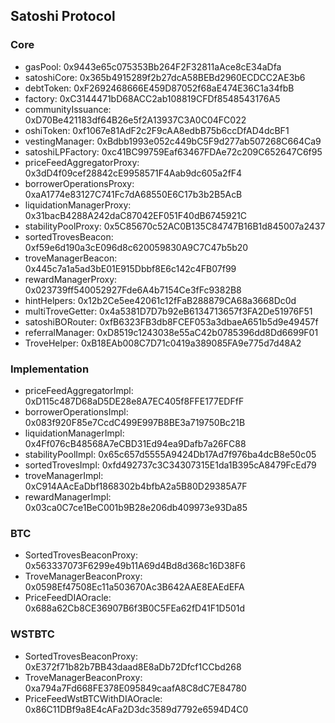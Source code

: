 ## Satoshi Protocol

### Core
- gasPool: 0x9443e65c075353Bb264F2F32811aAce8cE34aDfa
- satoshiCore: 0x365b4915289f2b27dcA58BEBd2960ECDCC2AE3b6
- debtToken: 0xF2692468666E459D87052f68aE474E36C1a34fbB
- factory: 0xC3144471bD68ACC2ab108819CFDf8548543176A5
- communityIssuance: 0xD70Be421183df64B26e5f2A13937C3A0C04FC022
- oshiToken: 0xf1067e81AdF2c2F9cAA8edbB75b6ccDfAD4dcBF1
- vestingManager: 0xBdbb1993e052c449bC5F9d277ab507268C664Ca9
- satoshiLPFactory: 0xc41BC99759Eaf63467FDAe72c209C652647C6f95
- priceFeedAggregatorProxy: 0x3dD4f09cef28842cE9958571F4Aab9dc605a2fF4
- borrowerOperationsProxy: 0xaA1774e83127C741Fc7dA68550E6C17b3b2B5AcB
- liquidationManagerProxy: 0x31bacB4288A242daC87042EF051F40dB6745921C
- stabilityPoolProxy: 0x5C85670c52AC0B135C84747B16B1d845007a2437
- sortedTrovesBeacon: 0xf59e6d190a3cE096d8c620059830A9C7C47b5b20
- troveManagerBeacon: 0x445c7a1a5ad3bE01E915Dbbf8E6c142c4FB07f99
- rewardManagerProxy: 0x023739ff540052927Fde6A4b7154Ce3fFc9382B8
- hintHelpers: 0x12b2Ce5ee42061c12fFaB288879CA68a3668Dc0d
- multiTroveGetter: 0x4a5381D7D7b92eB6134713657f3FA2De51976F51
- satoshiBORouter: 0xfB6323FB3db8FCEF053a3dbaeA651b5d9e49457f
- referralManager: 0xD8519c1243038e55aC42b0785396dd8Dd6699F01
- TroveHelper:  0xB18EAb008C7D71c0419a389085FA9e775d7d48A2

### Implementation
- priceFeedAggregatorImpl: 0xD115c487D68aD5DE28e8A7EC405f8FFE177EDFfF
- borrowerOperationsImpl: 0x083f920F85e7CcdC499E997B8BE3a719750Bc21B
- liquidationManagerImpl: 0x4Ff076cB48568A7eCBD31Ed94ea9Dafb7a26FC88
- stabilityPoolImpl: 0x65c657d5555A9424Db17Ad7f976ba4dcB8e50c05
- sortedTrovesImpl: 0xfd492737c3C34307315E1da1B395cA8479FcEd79
- troveManagerImpl: 0xC914AAcEaDbf1868302b4bfbA2a5B80D29385A7F
- rewardManagerImpl: 0x03ca0C7ce1BeC001b9B28e206db409973e93Da85

### BTC
- SortedTrovesBeaconProxy: 0x563337073F6299e49b11A69d4Bd8d368c16D38F6
- TroveManagerBeaconProxy: 0x0598Ef47508Ec11a503670Ac3B642AAE8EAEdEFA
- PriceFeedDIAOracle: 0x688a62Cb8CE36907B6f3B0C5FEa62fD41F1D501d

### WSTBTC 
- SortedTrovesBeaconProxy: 0xE372f71b82b7BB43daad8E8aDb72Dfcf1CCbd268
- TroveManagerBeaconProxy: 0xa794a7Fd668FE378E095849caafA8C8dC7E84780
- PriceFeedWstBTCWithDIAOracle: 0x86C11DBf9a8E4cAFa2D3dc3589d7792e6594D4C0